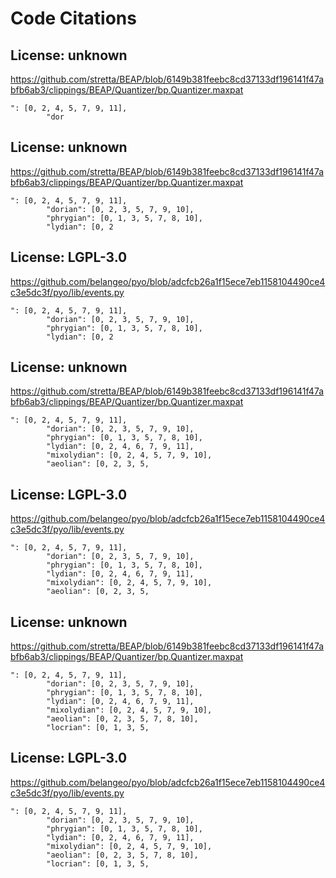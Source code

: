 # Code Citations

## License: unknown

https://github.com/stretta/BEAP/blob/6149b381feebc8cd37133df196141f47abfb6ab3/clippings/BEAP/Quantizer/bp.Quantizer.maxpat

```
": [0, 2, 4, 5, 7, 9, 11],
        "dor
```

## License: unknown

https://github.com/stretta/BEAP/blob/6149b381feebc8cd37133df196141f47abfb6ab3/clippings/BEAP/Quantizer/bp.Quantizer.maxpat

```
": [0, 2, 4, 5, 7, 9, 11],
        "dorian": [0, 2, 3, 5, 7, 9, 10],
        "phrygian": [0, 1, 3, 5, 7, 8, 10],
        "lydian": [0, 2
```

## License: LGPL-3.0

https://github.com/belangeo/pyo/blob/adcfcb26a1f15ece7eb1158104490ce4c3e5dc3f/pyo/lib/events.py

```
": [0, 2, 4, 5, 7, 9, 11],
        "dorian": [0, 2, 3, 5, 7, 9, 10],
        "phrygian": [0, 1, 3, 5, 7, 8, 10],
        "lydian": [0, 2
```

## License: unknown

https://github.com/stretta/BEAP/blob/6149b381feebc8cd37133df196141f47abfb6ab3/clippings/BEAP/Quantizer/bp.Quantizer.maxpat

```
": [0, 2, 4, 5, 7, 9, 11],
        "dorian": [0, 2, 3, 5, 7, 9, 10],
        "phrygian": [0, 1, 3, 5, 7, 8, 10],
        "lydian": [0, 2, 4, 6, 7, 9, 11],
        "mixolydian": [0, 2, 4, 5, 7, 9, 10],
        "aeolian": [0, 2, 3, 5,
```

## License: LGPL-3.0

https://github.com/belangeo/pyo/blob/adcfcb26a1f15ece7eb1158104490ce4c3e5dc3f/pyo/lib/events.py

```
": [0, 2, 4, 5, 7, 9, 11],
        "dorian": [0, 2, 3, 5, 7, 9, 10],
        "phrygian": [0, 1, 3, 5, 7, 8, 10],
        "lydian": [0, 2, 4, 6, 7, 9, 11],
        "mixolydian": [0, 2, 4, 5, 7, 9, 10],
        "aeolian": [0, 2, 3, 5,
```

## License: unknown

https://github.com/stretta/BEAP/blob/6149b381feebc8cd37133df196141f47abfb6ab3/clippings/BEAP/Quantizer/bp.Quantizer.maxpat

```
": [0, 2, 4, 5, 7, 9, 11],
        "dorian": [0, 2, 3, 5, 7, 9, 10],
        "phrygian": [0, 1, 3, 5, 7, 8, 10],
        "lydian": [0, 2, 4, 6, 7, 9, 11],
        "mixolydian": [0, 2, 4, 5, 7, 9, 10],
        "aeolian": [0, 2, 3, 5, 7, 8, 10],
        "locrian": [0, 1, 3, 5,
```

## License: LGPL-3.0

https://github.com/belangeo/pyo/blob/adcfcb26a1f15ece7eb1158104490ce4c3e5dc3f/pyo/lib/events.py

```
": [0, 2, 4, 5, 7, 9, 11],
        "dorian": [0, 2, 3, 5, 7, 9, 10],
        "phrygian": [0, 1, 3, 5, 7, 8, 10],
        "lydian": [0, 2, 4, 6, 7, 9, 11],
        "mixolydian": [0, 2, 4, 5, 7, 9, 10],
        "aeolian": [0, 2, 3, 5, 7, 8, 10],
        "locrian": [0, 1, 3, 5,
```
